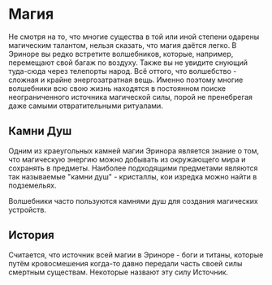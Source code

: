 # Магия

Не смотря на то, что многие существа в той или иной степени одарены магическим талантом, нельзя сказать, что магия даётся легко. В Эриноре вы редко встретите волшебников, которые, например, перемещают свой багаж по воздуху. Также вы не увидите снующий туда-сюда через телепорты народ. Всё оттого, что волшебство - сложная и крайне энергозатратная вещь. Именно поэтому многие волшебники всю свою жизнь находятся в постоянном поиске неограниченного источника магической силы, порой не пренебрегая даже самыми отвратительными ритуалами.

## Камни Душ

Одним из краеугольных камней магии Эринора является знание о том, что магическую энергию можно добывать из окружающего мира и сохранять в предметы. Наиболее подходящими предметами являются так называемые "камни душ" - кристаллы, кои изредка можно найти в подземельях.

Волшебники часто пользуются камнями душ для создания магических устройств.

## История

Считается, что источник всей магии в Эриноре - боги и титаны, которые путём кровосмешения когда-то давно передали часть своей силы смертным существам. Некоторые назвают эту силу Источник.
